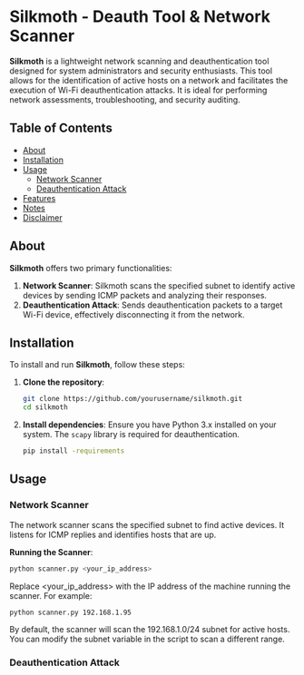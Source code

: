 # Silkmoth - Deauth Tool & Network Scanner

**Silkmoth** is a lightweight network scanning and deauthentication tool designed for system administrators and security enthusiasts. This tool allows for the identification of active hosts on a network and facilitates the execution of Wi-Fi deauthentication attacks. It is ideal for performing network assessments, troubleshooting, and security auditing.

## Table of Contents

- [About](#about)
- [Installation](#installation)
- [Usage](#usage)
  - [Network Scanner](#network-scanner)
  - [Deauthentication Attack](#deauthentication-attack)
- [Features](#features)
- [Notes](#notes)
- [Disclaimer](#disclaimer)

## About

**Silkmoth** offers two primary functionalities:
1. **Network Scanner**: Silkmoth scans the specified subnet to identify active devices by sending ICMP packets and analyzing their responses.
2. **Deauthentication Attack**: Sends deauthentication packets to a target Wi-Fi device, effectively disconnecting it from the network.

## Installation

To install and run **Silkmoth**, follow these steps:

1. **Clone the repository**:
    ```bash
    git clone https://github.com/yourusername/silkmoth.git
    cd silkmoth
    ```

2. **Install dependencies**:
    Ensure you have Python 3.x installed on your system. The `scapy` library is required for deauthentication.
    ```bash
    pip install -requirements
    ```

## Usage

### Network Scanner

The network scanner scans the specified subnet to find active devices. It listens for ICMP replies and identifies hosts that are up.

**Running the Scanner**:
```bash
python scanner.py <your_ip_address>
```

Replace <your_ip_address> with the IP address of the machine running the scanner. For example:

```bash
python scanner.py 192.168.1.95
```

By default, the scanner will scan the 192.168.1.0/24 subnet for active hosts. You can modify the subnet variable in the script to scan a different range.

### Deauthentication Attack
